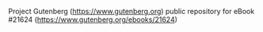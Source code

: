 Project Gutenberg (https://www.gutenberg.org) public repository for eBook #21624 (https://www.gutenberg.org/ebooks/21624)
